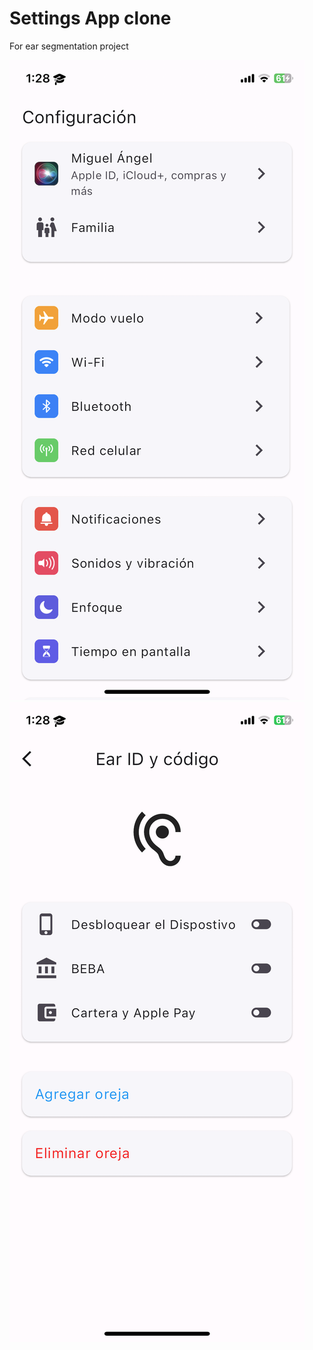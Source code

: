 # Settings App clone

For ear segmentation project

![Home page](/images/home.PNG)
![Ear ID page](/images/earID.PNG)
